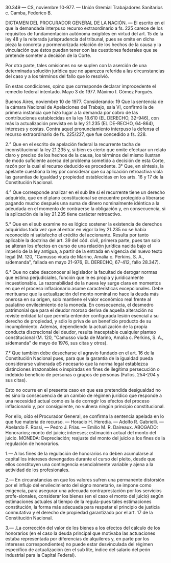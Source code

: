 30.349 — CS, noviembre 10-977. — Unión Gremial Trabajadores Sanitarios c. Camba, Federico B.


DICTAMEN DEL PROCURADOR GENERAL DE LA NACIÓN. — El escrito en el que la demandada interpuso recurso extraordinario a fs. 225 carece de los requisitos de fundamentación autónoma exigibles en virtud del art. 15 de la ley 48 y la reiterada jurisprudencia del tribunal, pues se omite en dicha pieza la concreta y pormenorizada relación de los hechos de la causa y la vinculación que éstos puedan tener con las cuestiones federales que se pretende someter a decisión de la Corte.

Por otra parte, tales omisiones no se suplen con la aserción de una determinada solución jurídica que no aparezca referida a las circunstancias del caso y a los términos del fallo que lo resolvió.

En estas condiciones, opino que corresponde declarar improcedente el remedio federal intentado. Mayo 3 de 1977. Máximo I. Gómez Forgués.

Buenos Aires, noviembre 10 de 1977. Considerando: 19 Que la sentencia de la cámara Nacional de Apelaciones del Trabajo, sala VI, confirmó la de primera instancia que hizo lugar a la demanda por cobro de las contribuciones establecidas en la ley 18.610 (EL DERECHO, 32-946), con más la actualización prevista en la ley 21.235 (EL DE-RECHO, 64-864), intereses y costas. Contra aquel pronunciamiento interpuso la defensa el recurso extraordinario de fs. 225/227, que fue concedido a fs. 228.

2.° Que en el escrito de apelación federal la recurrente tacha de inconstitucional la ley 21.235 y, si bien es cierto que omite efectuar un relato claro y preciso de los hechos de la causa, los términos del mismo ilustran de modo suficiente acerca del problema sometido a decisión de esta Corte, razón por la cual el recurso deducido es procedente. 3° Que, en síntesis, la apelante cuestiona la ley por considerar que su aplicación retroactiva viola las garantías de igualdad y propiedad establecidas en los arts. 16 y 17 de la Constitución Nacional.

4.° Que corresponde analizar en el sub lite si el recurrente tiene un derecho adquirido, que en el plano constitucional se encuentre protegido a liberarse pagando mucho después una suma de dinero nominalmente idéntica a la adeudada en el momento de contraerse la obligación y, en consecuencia, si la aplicación de la ley 21.235 tiene carácter retroactivo.

5.° Que en el sub examine no es lógico sostener la existencia de derechos adquiridos toda vez que al entrar en vigor la ley 21.235 no se había reconocido ni satisfecho el crédito del accionante. Resulta por tanto aplicable la doctrina del art. 39 del cód. civil, primera parte, pues tan solo se alteran los efectos en curso de una relación jurídica nacida bajo el imperio de la ley antigua, a partir de la entrada en vigencia del nuevo texto legal (M. 120, "Camusso viuda de Marino, Amalia c. Perkins, S. A., s/demanda", fallada en mayo 21-976, EL DERECHO, 67-412, fallo 28.347).

6.° Que no cabe desconocer al legislador la facultad de derogar normas que estima perjudiciales, función que le es propia y jurídicamente incuestionable. La razonabilidad de la nueva ley surge clara en momentos en que el proceso inflacionario asume características excepcionales. Debe merituarse que la actualización del monto nominal no hace la deuda más onerosa en su origen, solo mantiene el valor económico real frente al paulatino envilecimiento de la moneda. En consecuencia, el desmedro patrimonial que para el deudor moroso deriva de aquella alteración no reviste entidad tal que permita entender configurada lesión esencial a su derecho de propiedad, y sólo lo priva de un beneficio producto de su incumplimiento. Además, dependiendo la actualización de la propia conducta discrecional del deudor, resulta inaceptable cualquier planteo constitucional (M. 120, "Camusso viuda de Marino, Amalia c. Perkins, S. A., s/demanda" de mayo de 1976, sus citas y otros).

7.° Que también debe desecharse el agravio fundado en el art. 16 de la Constitución Nacional pues, para que la garantía de la igualdad pueda considerarse vulnerada eS necesario que la norma legal establezca distinciones irrazonables o inspiradas en fines de ilegítima persecución o indebido beneficio de personas o grupos de personas (Fallos, 254-204 y sus citas).

Esto no ocurre en el presente caso en que esa pretendida desigualdad no es sino la consecuencia de un cambio de régimen jurídico que responde a una necesidad actual como es la de corregir los efectos del proceso inflacionario y, por consiguiente, no vulnera ningún principio constitucional.

Por ello, oído el Procurador General, se confirma la sentencia apelada en lo que fue materia de recurso. — Horacio H. Heredia. — Adolfo R. Gabrielli. — Abelardo F. Rossi, — Pedro J. Frías. — Emilio M. R. Daireaux.
ABOGADO: Honorarios; monto del juicio; intereses; estimación actual del monto del juicio. MONEDA: Depreciación; reajuste del monto del juicio a los fines de la regulación de honorarios.

1.— A los fines de la regulación de honorarios no deben acumularse al capital los intereses devengados durante el curso del pleito, desde que ellos constituyen una contingencia esencialmente variable y ajena a la actividad de los profesionales.

2.—  En circunstancias en que los valores sufren una permanente distorsión por el influjo del envilecimiento del signo monetario, se impone como exigencia, para asegurar una adecuada contraprestación por los servicios profe-sionales, considerar los bienes (en el caso el monto del juicio) según estimaciones actuales al tiempo de la regula-pues tales estimaciones constituсіón, la forma más adecuada para respetar el principio de justicia conmutativa y el derecho de propiedad garantizado por el art. 17 de la Constitución Nacional.

3.— .La corrección del valor de los bienes a los efectos del cálculo de los honorarios (en el caso la deuda principal que motivaba las actuaciones estaba representada por diferencias de alquileres y, en parte por los intereses correspondientes) no puede estar desvinculada del régimen específico de actualización (en el sub lite, índice del salario del peón industrial para la Capital Federal).



